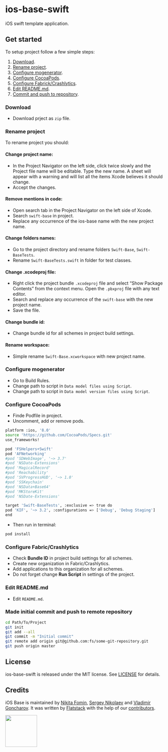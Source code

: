 # ios-base-swift

iOS swift template application.

## Get started

To setup project follow a few simple steps:
 1. [Download](#download).
 2. [Rename project](#rename-project).
 3. [Configure mogenerator](#configure-mogenerator).
 4. [Configure CocoaPods](#configure-cocoapods).
 5. [Configure Fabrick/Crashlytics](#configure-fabric-crashlytics).
 6. [Edit README.md](#edit-readme-md).
 7. [Commit and push to repository](#made-initial-commit-and-push-to-remote-repository).

### Download
* Download prject as ```zip``` file.

### Rename project
To rename project you should:

#### Change project name:
* In the Project Navigator on the left side, click twice slowly and the Project file name will be editable. Type the new name. A sheet will appear with a warning and will list all the items Xcode believes it should change.
* Accept the changes.

#### Remove mentions in code:
* Open search tab in the Project Navigator on the left side of Xcode.
* Search ```swift-base``` in project.
* Replace any occurrence of the ios-base name with the new project name.

#### Change folders names:
* Go to the project directory and rename folders ```Swift-Base```, ```Swift-BaseTests```.
* Rename ```Swift-BaseTests.swift``` in folder for test classes.

#### Change .xcodeproj file:
* Right click the project bundle ```.xcodeproj``` file and select “Show Package Contents” from the context menu. Open the ```.pbxproj``` file with any text editor.
* Search and replace any occurrence of the ```swift-base``` with the new project name.
* Save the file.

#### Change bundle id:
* Change bundle id for all schemes in project build settings.

#### Rename workspace:
* Simple rename ```Swift-Base.xcworkspace``` with new project name.

### Configure mogenerator
* Go to Build Rules.
* Change path to script in  ```Data model files using Script```.
* Change path to script in  ```Data model version files using Script```.

### Configure CocoaPods
* Finde Podfile in project.
* Uncomment, add or remove pods.

```sh
platform :ios, '8.0'
source 'https://github.com/CocoaPods/Specs.git'
use_frameworks!

pod 'FSHelpers+Swift'
pod 'AFNetworking'
#pod 'SDWebImage', '~> 3.7'
#pod 'NSDate-Extensions'
#pod 'MagicalRecord'
#pod 'Reachability'
#pod 'SVProgressHUD', '~> 1.0'
#pod 'SSKeychain'
#pod 'NSData+Base64'
#pod 'MKStoreKit'
#pod 'NSDate-Extensions'

target 'Swift-BaseTests', :exclusive => true do
pod 'KIF', '~> 3.2', :configurations => ['Debug', 'Debug Staging']
end
```

* Then run in terminal:

```sh
pod install
```

### Configure Fabric/Crashlytics
* Check **Bundle ID** in project build settings for all schemes.
* Create new organization in Fabric/Crashlytics.
* Add applications to this organization for all schemes.
* Do not forget change **Run Script** in settings of the project.

### Edit README.md
* Edit ```README.md```.

### Made initial commit and push to remote repository
```sh
cd Path/To/Project
git init
git add --all
git commit -m "Initial commit"
git remote add origin git@github.com:fs/some-git-repository.git
git push origin master
```

## License
ios-base-swift is released under the MIT license. See [LICENSE](LICENSE) for details.

## Credits

iOS Base is maintained by [Nikita Fomin](http://github.com/nikitafomin), [Sergey Nikolaev](https://github.com/NikolaevSergey) and [Vladimir Goncharov](https://github.com/VladimirGoncharov).
It was written by [Flatstack](http://www.flatstack.com) with the help of our
[contributors](http://github.com/fs/ios-base/contributors).

[<img src="http://www.flatstack.com/logo.svg" width="100"/>](http://www.flatstack.com)
